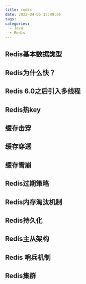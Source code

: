 ```yaml
---
title: redis
date: 2022-04-05 15:49:05
tags:
categories:
  - Java
  - Redis
---
```

## Redis基本数据类型

## Redis为什么快？

## Redis 6.0之后引入多线程

## Redis热key

## 缓存击穿

## 缓存穿透

## 缓存雪崩

## Redis过期策略

## Redis内存淘汰机制

## Redis持久化

## Redis主从架构

## Redis 哨兵机制

## Redis集群
